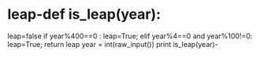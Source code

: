 # leap-def is_leap(year):
  leap=false
if year%400==0 :
    leap=True;
 elif year%4==0 and year%100!=0:
    leap=True;
return leap
year = int(raw_input())
print is_leap(year)-
